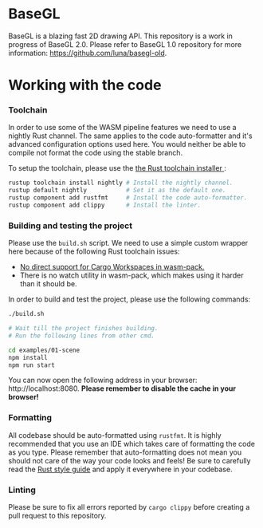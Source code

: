 # BaseGL

BaseGL is a blazing fast 2D drawing API. This repository is a work in progress
of BaseGL 2.0. Please refer to BaseGL 1.0 repository for more information:
https://github.com/luna/basegl-old.

# Working with the code

### Toolchain 

In order to use some of the WASM pipeline features we need to use a nightly Rust
channel. The same applies to the code auto-formatter and it's advanced
configuration options used here. You would neither be able to compile not format
the code using the stable branch. 

To setup the toolchain, please use the [the Rust toolchain installer
](https://rustup.rs/):

```bash
rustup toolchain install nightly # Install the nightly channel.
rustup default nightly           # Set it as the default one.
rustup component add rustfmt     # Install the code auto-formatter.
rustup component add clippy      # Install the linter.
```

### Building and testing the project

Please use the `build.sh` script. We need to use a simple custom wrapper here
because of the following Rust toolchain issues: 

- [No direct support for Cargo Workspaces in
wasm-pack.](https://github.com/rustwasm/wasm-pack/issues/642) 
- There is no watch utility in wasm-pack, which makes using it harder than it
should be.

In order to build and test the project, please use the following commands:

```bash
./build.sh

# Wait till the project finishes building.
# Run the following lines from other cmd.

cd examples/01-scene
npm install
npm run start
```

You can now open the following address in your browser: http://localhost:8080.
**Please remember to disable the cache in your browser!**

### Formatting 

All codebase should be auto-formatted using `rustfmt`. It is highly recommended
that you use an IDE which takes care of formatting the code as you type. Please
remember that auto-formatting does not mean you should not care of the way your
code looks and feels! Be sure to carefully read the [Rust style
guide](https://github.com/luna/enso/blob/master/doc/rust-style-guide.md) and
apply it everywhere in your codebase.


### Linting 

Please be sure to fix all errors reported by `cargo clippy` before creating a
pull request to this repository.